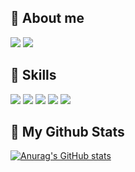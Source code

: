 ## 🍒 About me
<a href="https://donggoolosori.github.io/" target="_blank"><img src="https://img.shields.io/badge/Blog-0984e3?style=flat-square&logo=Github&logoColor=white"/></a> <a href="mailto:kdj6551@naver.com"><img src="https://img.shields.io/badge/kdj6551@naver.com-81ecec?style=flat-square&logo=Gmail&logoColor=black"/></a>



## 🚀 Skills
<img src="https://img.shields.io/badge/JavaScript-F7DF1E?style=flat-square&logo=Javascript&logoColor=black"/> <img src="https://img.shields.io/badge/TypeScript-3178C6?style=flat-square&logo=typescript&logoColor=white"/> <img src="https://img.shields.io/badge/React-61DAFB?style=flat-square&logo=react&logoColor=black"/> <img src="https://img.shields.io/badge/Vue-4FC08D?style=flat-square&logo=vue.js&logoColor=white"/> <img src="https://img.shields.io/badge/Next.Js-000000?style=flat-square&logo=next.js&logoColor=white"/> 

## 🌱 My Github Stats
[![Anurag's GitHub stats](https://github-readme-stats.vercel.app/api?username=donggoolosori&show_icons=true&theme=tokyonight)](https://github.com/anuraghazra/github-readme-stats)
<!-- [![Top Langs](https://github-readme-stats.vercel.app/api/top-langs/?username=donggoolosori&layout=compact)](https://github.com/anuraghazra/github-readme-stats)
 -->
<!-- [![Hits](https://hits.seeyoufarm.com/api/count/incr/badge.svg?url=https%3A%2F%2Fgithub.com%2FDonggoolosori&count_bg=%2379C83D&title_bg=%23555555&icon=&icon_color=%23E7E7E7&title=hits&edge_flat=false)](https://hits.seeyoufarm.com)   -->

<!--
**donggoolosori/donggoolosori** is a ✨ _special_ ✨ repository because its `README.md` (this file) appears on your GitHub profile.

Here are some ideas to get you started:

- 🔭 I’m currently working on ...
- 🌱 I’m currently learning ...
- 👯 I’m looking to collaborate on ...
- 🤔 I’m looking for help with ...
- 💬 Ask me about ...
- 📫 How to reach me: ...
- 😄 Pronouns: ...
- ⚡ Fun fact: ...
-->

<!-- [![Solved.ac 프로필](http://mazassumnida.wtf/api/v2/generate_badge?boj=kdj6551)](https://solved.ac/kdj6551) -->
